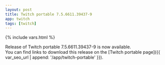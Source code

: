 ```yaml
---
layout: post
title: Twitch portable 7.5.6611.39437-9
app: twitch
tags: [twitch]
---
```

{% include vars.html %}

Release of Twitch portable 7.5.6611.39437-9 is now available.<br />
You can find links to download this release on the [Twitch portable page]({{ var_seo_url | append: '/app/twitch-portable' }}).